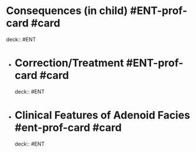 # Consequences (in child) #ENT-prof-card #card

deck:: #ENT
- # Correction/Treatment #ENT-prof-card #card
  deck:: #ENT
- # Clinical Features of Adenoid Facies  #ent-prof-card #card 
  deck:: #ENT